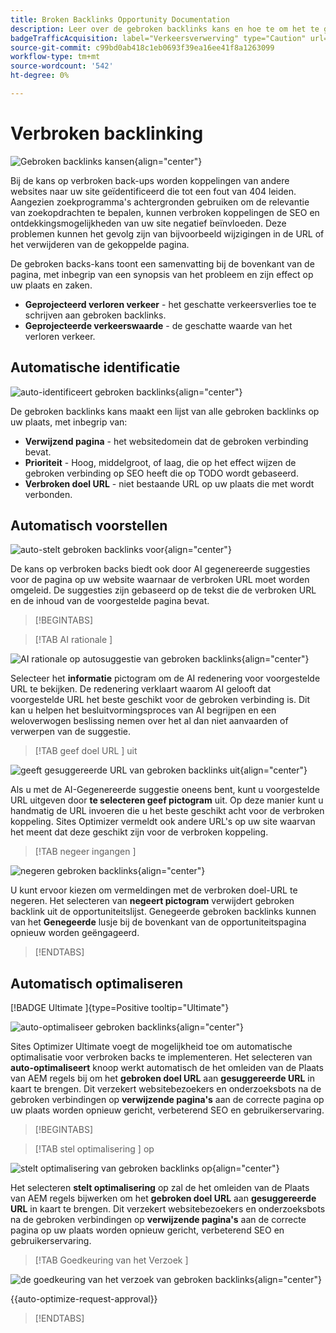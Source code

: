 ```yaml
---
title: Broken Backlinks Opportunity Documentation
description: Leer over de gebroken backlinks kans en hoe te om het te gebruiken om verkeersaanwinst te verbeteren.
badgeTrafficAcquisition: label="Verkeersverwerving" type="Caution" url="../../opportunity-types/traffic-acquisition.md" tooltip="Verkeersverwerving"
source-git-commit: c99bd0ab418c1eb0693f39ea16ee41f8a1263099
workflow-type: tm+mt
source-wordcount: '542'
ht-degree: 0%

---
```



# Verbroken backlinking

![ Gebroken backlinks kansen ](./assets/broken-backlinks/hero.png){align="center"}

Bij de kans op verbroken back-ups worden koppelingen van andere websites naar uw site geïdentificeerd die tot een fout van 404 leiden. Aangezien zoekprogramma&#39;s achtergronden gebruiken om de relevantie van zoekopdrachten te bepalen, kunnen verbroken koppelingen de SEO en ontdekkingsmogelijkheden van uw site negatief beïnvloeden. Deze problemen kunnen het gevolg zijn van bijvoorbeeld wijzigingen in de URL of het verwijderen van de gekoppelde pagina.

De gebroken backs-kans toont een samenvatting bij de bovenkant van de pagina, met inbegrip van een synopsis van het probleem en zijn effect op uw plaats en zaken.

* **Geprojecteerd verloren verkeer** - het geschatte verkeersverlies toe te schrijven aan gebroken backlinks.
* **Geprojecteerde verkeerswaarde** - de geschatte waarde van het verloren verkeer.

## Automatische identificatie

![ auto-identificeert gebroken backlinks ](./assets/broken-backlinks/auto-identify.png){align="center"}

De gebroken backlinks kans maakt een lijst van alle gebroken backlinks op uw plaats, met inbegrip van:

* **Verwijzend pagina** - het websitedomein dat de gebroken verbinding bevat.
* **Prioriteit** - Hoog, middelgroot, of laag, die op het effect wijzen de gebroken verbinding op SEO heeft die op TODO wordt gebaseerd.
* **Verbroken doel URL** - niet bestaande URL op uw plaats die met wordt verbonden.

## Automatisch voorstellen

![ auto-stelt gebroken backlinks voor ](./assets/broken-backlinks/auto-suggest.png){align="center"}

De kans op verbroken backs biedt ook door AI gegenereerde suggesties voor de pagina op uw website waarnaar de verbroken URL moet worden omgeleid. De suggesties zijn gebaseerd op de tekst die de verbroken URL en de inhoud van de voorgestelde pagina bevat.


>[!BEGINTABS]

>[!TAB  AI rationale ]

![ AI rationale op autosuggestie van gebroken backlinks ](./assets/broken-backlinks/auto-suggest-ai-rationale.png){align="center"}

Selecteer het **informatie** pictogram om de AI redenering voor voorgestelde URL te bekijken. De redenering verklaart waarom AI gelooft dat voorgestelde URL het beste geschikt voor de gebroken verbinding is. Dit kan u helpen het besluitvormingsproces van AI begrijpen en een weloverwogen beslissing nemen over het al dan niet aanvaarden of verwerpen van de suggestie.

>[!TAB  geef doel URL ] uit

![ geeft gesuggereerde URL van gebroken backlinks uit ](./assets/broken-backlinks/edit-target-url.png){align="center"}

Als u met de AI-Gegenereerde suggestie oneens bent, kunt u voorgestelde URL uitgeven door **te selecteren geef pictogram** uit. Op deze manier kunt u handmatig de URL invoeren die u het beste geschikt acht voor de verbroken koppeling. Sites Optimizer vermeldt ook andere URL&#39;s op uw site waarvan het meent dat deze geschikt zijn voor de verbroken koppeling.

>[!TAB  negeer ingangen ]

![ negeren gebroken backlinks ](./assets/broken-backlinks/ignore.png){align="center"}

U kunt ervoor kiezen om vermeldingen met de verbroken doel-URL te negeren. Het selecteren van **negeert pictogram** verwijdert gebroken backlink uit de opportuniteitslijst. Genegeerde gebroken backlinks kunnen van het **Genegeerde** lusje bij de bovenkant van de opportuniteitspagina opnieuw worden geëngageerd.

>[!ENDTABS]

## Automatisch optimaliseren

[!BADGE  Ultimate ]{type=Positive tooltip="Ultimate"}

![ auto-optimaliseer gebroken backlinks ](./assets/broken-backlinks/auto-optimize.png){align="center"}

Sites Optimizer Ultimate voegt de mogelijkheid toe om automatische optimalisatie voor verbroken backs te implementeren. Het selecteren van **auto-optimaliseert** knoop werkt automatisch de het omleiden van de Plaats van AEM regels bij om het **gebroken doel URL** aan **gesuggereerde URL** in kaart te brengen. Dit verzekert websitebezoekers en onderzoeksbots na de gebroken verbindingen op **verwijzende pagina&#39;s** aan de correcte pagina op uw plaats worden opnieuw gericht, verbeterend SEO en gebruikerservaring.

>[!BEGINTABS]

>[!TAB  stel optimalisering ] op

![ stelt optimalisering van gebroken backlinks op ](./assets/broken-backlinks/deploy-optimization.png){align="center"}

Het selecteren **stelt optimalisering** op zal de het omleiden van de Plaats van AEM regels bijwerken om het **gebroken doel URL** aan **gesuggereerde URL** in kaart te brengen. Dit verzekert websitebezoekers en onderzoeksbots na de gebroken verbindingen op **verwijzende pagina&#39;s** aan de correcte pagina op uw plaats worden opnieuw gericht, verbeterend SEO en gebruikerservaring.

>[!TAB  Goedkeuring van het Verzoek ]

![ de goedkeuring van het verzoek van gebroken backlinks ](./assets/broken-backlinks/request-approval.png){align="center"}

{{auto-optimize-request-approval}}

>[!ENDTABS]
